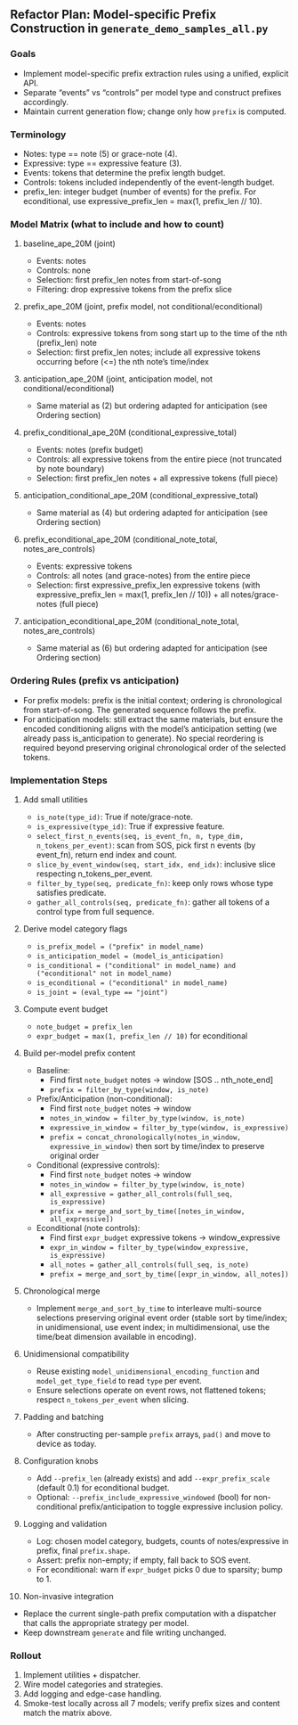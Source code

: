 ## Refactor Plan: Model-specific Prefix Construction in `generate_demo_samples_all.py`

### Goals
- Implement model-specific prefix extraction rules using a unified, explicit API.
- Separate “events” vs “controls” per model type and construct prefixes accordingly.
- Maintain current generation flow; change only how `prefix` is computed.

### Terminology
- Notes: type == note (5) or grace-note (4).
- Expressive: type == expressive feature (3).
- Events: tokens that determine the prefix length budget.
- Controls: tokens included independently of the event-length budget.
- prefix_len: integer budget (number of events) for the prefix. For econditional, use expressive_prefix_len = max(1, prefix_len // 10).

### Model Matrix (what to include and how to count)
1) baseline_ape_20M (joint)
   - Events: notes
   - Controls: none
   - Selection: first prefix_len notes from start-of-song
   - Filtering: drop expressive tokens from the prefix slice

2) prefix_ape_20M (joint, prefix model, not conditional/econditional)
   - Events: notes
   - Controls: expressive tokens from song start up to the time of the nth (prefix_len) note
   - Selection: first prefix_len notes; include all expressive tokens occurring before (<=) the nth note’s time/index

3) anticipation_ape_20M (joint, anticipation model, not conditional/econditional)
   - Same material as (2) but ordering adapted for anticipation (see Ordering section)

4) prefix_conditional_ape_20M (conditional_expressive_total)
   - Events: notes (prefix budget)
   - Controls: all expressive tokens from the entire piece (not truncated by note boundary)
   - Selection: first prefix_len notes + all expressive tokens (full piece)

5) anticipation_conditional_ape_20M (conditional_expressive_total)
   - Same material as (4) but ordering adapted for anticipation (see Ordering section)

6) prefix_econditional_ape_20M (conditional_note_total, notes_are_controls)
   - Events: expressive tokens
   - Controls: all notes (and grace-notes) from the entire piece
   - Selection: first expressive_prefix_len expressive tokens (with expressive_prefix_len = max(1, prefix_len // 10)) + all notes/grace-notes (full piece)

7) anticipation_econditional_ape_20M (conditional_note_total, notes_are_controls)
   - Same material as (6) but ordering adapted for anticipation (see Ordering section)

### Ordering Rules (prefix vs anticipation)
- For prefix models: prefix is the initial context; ordering is chronological from start-of-song. The generated sequence follows the prefix.
- For anticipation models: still extract the same materials, but ensure the encoded conditioning aligns with the model’s anticipation setting (we already pass is_anticipation to generate). No special reordering is required beyond preserving original chronological order of the selected tokens.

### Implementation Steps
1) Add small utilities
   - `is_note(type_id)`: True if note/grace-note.
   - `is_expressive(type_id)`: True if expressive feature.
   - `select_first_n_events(seq, is_event_fn, n, type_dim, n_tokens_per_event)`: scan from SOS, pick first n events (by event_fn), return end index and count.
   - `slice_by_event_window(seq, start_idx, end_idx)`: inclusive slice respecting n_tokens_per_event.
   - `filter_by_type(seq, predicate_fn)`: keep only rows whose type satisfies predicate.
   - `gather_all_controls(seq, predicate_fn)`: gather all tokens of a control type from full sequence.

2) Derive model category flags
   - `is_prefix_model = ("prefix" in model_name)`
   - `is_anticipation_model = (model_is_anticipation)`
   - `is_conditional = ("conditional" in model_name) and ("econditional" not in model_name)`
   - `is_econditional = ("econditional" in model_name)`
   - `is_joint = (eval_type == "joint")`

3) Compute event budget
   - `note_budget = prefix_len`
   - `expr_budget = max(1, prefix_len // 10)` for econditional

4) Build per-model prefix content
   - Baseline:
     - Find first `note_budget` notes → window [SOS .. nth_note_end]
     - `prefix = filter_by_type(window, is_note)`
   - Prefix/Anticipation (non-conditional):
     - Find first `note_budget` notes → window
     - `notes_in_window = filter_by_type(window, is_note)`
     - `expressive_in_window = filter_by_type(window, is_expressive)`
     - `prefix = concat_chronologically(notes_in_window, expressive_in_window)` then sort by time/index to preserve original order
   - Conditional (expressive controls):
     - Find first `note_budget` notes → window
     - `notes_in_window = filter_by_type(window, is_note)`
     - `all_expressive = gather_all_controls(full_seq, is_expressive)`
     - `prefix = merge_and_sort_by_time([notes_in_window, all_expressive])`
   - Econditional (note controls):
     - Find first `expr_budget` expressive tokens → window_expressive
     - `expr_in_window = filter_by_type(window_expressive, is_expressive)`
     - `all_notes = gather_all_controls(full_seq, is_note)`
     - `prefix = merge_and_sort_by_time([expr_in_window, all_notes])`

5) Chronological merge
   - Implement `merge_and_sort_by_time` to interleave multi-source selections preserving original event order (stable sort by time/index; in unidimensional, use event index; in multidimensional, use the time/beat dimension available in encoding).

6) Unidimensional compatibility
   - Reuse existing `model_unidimensional_encoding_function` and `model_get_type_field` to read `type` per event.
   - Ensure selections operate on event rows, not flattened tokens; respect `n_tokens_per_event` when slicing.

7) Padding and batching
   - After constructing per-sample `prefix` arrays, `pad()` and move to device as today.

8) Configuration knobs
   - Add `--prefix_len` (already exists) and add `--expr_prefix_scale` (default 0.1) for econditional budget.
   - Optional: `--prefix_include_expressive_windowed` (bool) for non-conditional prefix/anticipation to toggle expressive inclusion policy.

9) Logging and validation
   - Log: chosen model category, budgets, counts of notes/expressive in prefix, final `prefix.shape`.
   - Assert: prefix non-empty; if empty, fall back to SOS event.
   - For econditional: warn if `expr_budget` picks 0 due to sparsity; bump to 1.

10) Non-invasive integration
   - Replace the current single-path prefix computation with a dispatcher that calls the appropriate strategy per model.
   - Keep downstream `generate` and file writing unchanged.

### Rollout
1) Implement utilities + dispatcher.
2) Wire model categories and strategies.
3) Add logging and edge-case handling.
4) Smoke-test locally across all 7 models; verify prefix sizes and content match the matrix above.


